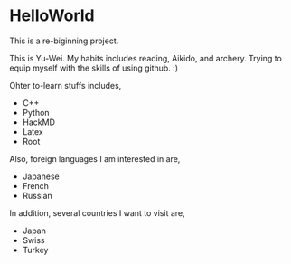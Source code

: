 # HelloWorld
This is a re-biginning project.

This is Yu-Wei. My habits includes reading, Aikido, and archery.
Trying to equip myself with the skills of using github. :)

Ohter to-learn stuffs includes,
- C++
- Python
- HackMD
- Latex
- Root

Also, foreign languages I am interested in are,
- Japanese
- French
- Russian

In addition, several countries I want to visit are,
- Japan
- Swiss
- Turkey
